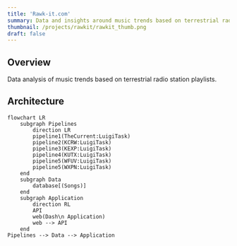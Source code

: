 ```yaml
---
title: 'Rawk-it.com'
summary: Data and insights around music trends based on terrestrial radio playlists.
thumbnail: /projects/rawkit/rawkit_thumb.png
draft: false
---
```


## Overview

Data analysis of music trends based on terrestrial radio station playlists.

## Architecture

```mermaid
flowchart LR
    subgraph Pipelines
        direction LR  
        pipeline1(TheCurrent:LuigiTask)
        pipeline2(KCRW:LuigiTask)
        pipeline3(KEXP:LuigiTask)
        pipeline4(KUTX:LuigiTask)
        pipeline5(WFUV:LuigiTask)
        pipeline5(WXPN:LuigiTask)
    end
    subgraph Data
        database[(Songs)]
    end
    subgraph Application
        direction RL 
        API
        web(Dash\n Application)
        web --> API
    end
Pipelines --> Data --> Application


```
